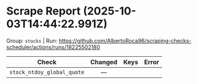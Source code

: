 # Scrape Report (2025-10-03T14:44:22.991Z)

Group: `stocks`  |  Run: https://github.com/AlbertoRoca96/scraping-checks-scheduler/actions/runs/18225502180

| Check | Changed | Keys | Error |
|---|:---:|:--|:--|
| `stock_ntdoy_global_quote` | — |  |  |
